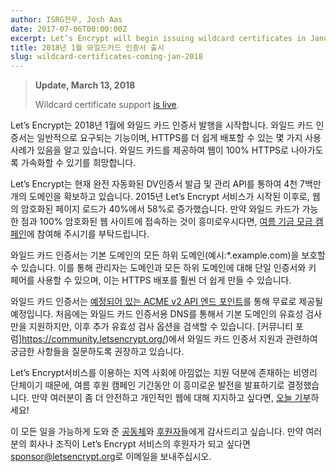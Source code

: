 ```yaml
---
author: ISRG전무, Josh Aas
date: 2017-07-06T00:00:00Z
excerpt: Let’s Encrypt will begin issuing wildcard certificates in January of 2018.
title: 2018년 1월 와일드카드 인증서 출시
slug: wildcard-certificates-coming-jan-2018
---
```


> **Update, March 13, 2018**
> 
> Wildcard certificate support [is live](https://community.letsencrypt.org/t/acme-v2-and-wildcard-certificate-support-is-live/55579/).

Let’s Encrypt는 2018년 1월에 와일드 카드 인증서 발행을 시작합니다. 와일드 카드 인증서는 일반적으로 요구되는 기능이며, HTTPS를 더 쉽게 배포할 수 있는 몇 가지 사용 사례가 있음을 알고 있습니다.
와일드 카드를 제공하여 웹이 100% HTTPS로 나아가도록 가속화할 수 있기를 희망합니다.

Let’s Encrypt는 현재 완전 자동화된 DV인증서 발급 및 관리 API를 통하여 4천 7백만개의 도메인을 확보하고 있습니다. 2015년 Let’s Encrypt 서비스가 시작된 이후로, 웹의 암호화된 페이지 로드가 40%에서 58%로 증가했습니다. 만약 와일드 카드가 가능한 점과 100% 암호화된 웹 사이트에 접속하는 것이 흥미로우시다면, [여름 기금 모금 캠페인](https://letsencrypt.org/donate/)에 참여해 주시기를 부탁드립니다.

와일드 카드 인증서는 기본 도메인의 모든 하위 도메인(예시:*.example.com)을 보호할 수 있습니다. 이를 통해 관리자는 도메인과 모든 하위 도메인에 대해 단일 인증서와 키 페어를 사용할 수 있으며, 이는 HTTPS 배포를 훨씬 더 쉽게 만들 수 있습니다.

와일드 카드 인증서는 [예정되어 있는 ACME v2 API 엔드 포인트](https://letsencrypt.org/2017/06/14/acme-v2-api.html)를 통해 무료로 제공될 예정입니다. 처음에는 와일드 카드 인증서용 DNS를 통해서 기본 도메인의 유효성 검사만을 지원하지만, 이후 추가 유효성 검사 옵션을 검색할 수 있습니다. [커뮤니티 포럼]https://community.letsencrypt.org/)에서 와일드 카드 인증서 지원과 관련하여 궁금한 사항들을 질문하도록 권장하고 있습니다.

Let’s Encrypt서비스를 이용하는 지역 사회에 아낌없는 지원 덕분에 존재하는 비영리 단체이기 때문에, 여름 후원 캠페인 기간동안 이 흥미로운 발전을 발표하기로 결정했습니다. 만약 여러분이 좀 더 안전하고 개인적인 웹에 대해 지지하고 싶다면, [오늘 기부](https://letsencrypt.org/donate/)하세요!

이 모든 일을 가능하게 도와 준 [공동체](https://letsencrypt.org/getinvolved/)와 [후원자](https://letsencrypt.org/sponsors/)들에게 감사드리고 싶습니다. 만약 여러분의 회사나 조직이 Let’s Encrypt 서비스의 후원자가 되고 싶다면 [sponsor@letsencrypt.org](mailto:sponsor@letsencrypt.org)로 이메일을 보내주십시오.